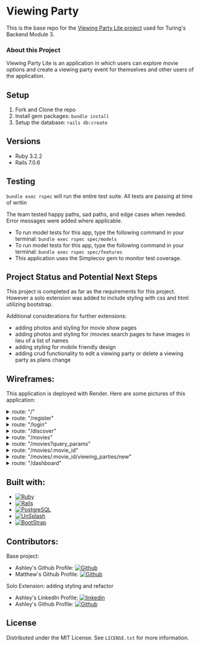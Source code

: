 # Viewing Party

This is the base repo for the [Viewing Party Lite project](https://backend.turing.edu/module3/projects/viewing_party_lite) used for Turing's Backend Module 3.

### About this Project

Viewing Party Lite is an application in which users can explore movie options and create a viewing party event for themselves and other users of the application.

## Setup

1. Fork and Clone the repo
2. Install gem packages: `bundle install`
3. Setup the database: `rails db:create`


## Versions
- Ruby 3.2.2
- Rails 7.0.6

## Testing
`bundle exec rspec` will run the entire test suite. All tests are passing at time of writin

The team tested happy paths, sad paths, and edge cases when needed. Error messages were added where applicable.

- To run model tests for this app, type the following command in your terminal:
    `bundle exec rspec spec/models`
- To run model tests for this app, type the following command in your terminal:
    `bundle exec rspec spec/features`
- This application uses the Simplecov gem to monitor test coverage.


## Project Status and Potential Next Steps
This project is completed as far as the requirements for this project. However a solo extension was added to include styling with css and html utilizing bootstrap.

Additional considerations for further extensions:
- adding photos and styling for movie show pages
- adding photos and styling for /movies search pages to have images in lieu of a list of names
- adding styling for mobile friendly design
- adding crud functionality to edit a viewing party or delete a viewing party as plans change


## Wireframes:
This application is deployed with Render. Here are some pictures of this application:
<details>
<summary>route: "/"</summary>

When visiting the root path "/" as a visitor (not logged in), the user will see the following:
![root page as a visiotr](<app/assets/images/root not logged in.png>)

If the user is logged in, they will also see a list of existing users on their root page.
![root page as a logged in user](<app/assets/images/logged in root page.png>)

</details>

<details>
<summary>route: "/register"</summary>


As a visitor, the user can click the button in the navigation bar to "create a new user". This will route them to the /register path where the user will fill out a form with their name, email and password (and password confirmation).
![register as a new user](<app/assets/images/register new user.png>)

All fields must be filled out in order for the new account to be created. A user will see validation error messages at the top of the screen if they do not completely fill out the form.
![validation errors for user when entire form is not filled out](<app/assets/images/validation errors creating new user.png>)

</details>

<details>
<summary>route: "/login"</summary>


As a visitor, the user can click the button in the navigation bar to "Log In". This will route them to the /login path where the user will fill out a form with their registered email and password
![login path user email and password](<app/assets/images/log in screen.png>)

</details>

<details>
<summary>route: "/discover"</summary>

As a visitor or a logged in user, the user can click the button in the navigation bar to "Discover Movies". This will route them to the /discover path where the user will see a button to discover top rated movies or to search movies by keyword input
![discover movies page with discover top rated movies or search by query buttons](<app/assets/images/logged in discover movies.png>)

</details>


<details>
<summary>route: "/movies"</summary>

As a visitor or a logged in user, after navigating to the /discover page, the user can click the button "Find Top Rated Movies". This will route the user to "/movies" where the user will see the top 20 movies. Each movie listed is a link to that movie's show page.
![find top rated movies](<app/assets/images/discover top movies.png>)

</details>

<details>
<summary>route: "/movies?query_params"</summary>

As a visitor or a logged in user, after navigating to the /discover page, the user can fill in a keyword in the form and click the "Find Movies" button. This will route the user to "/movies?#keyword=#{keyword_query}" where the user will see the 20 results of movie titles matching the inputted query word. Each movie listed is a link to that movie's show page.
![user searches query "spiderman" and gets top 20 results of movies matching that keyword](<app/assets/images/ spiderman discover results.png>)

</details>

<details>
<summary>route: "/movies/:movie_id"</summary>

As a visitor or a logged in user, after navigating to /movies or /movies?query, the user can click a link to that movies show page. They are then routed to "/movies/#{:movie_id}" path where the user can see details about that movie, including: title of the movie, that movies vote rating by users, runtime, genre categories, summary, top 10 cast members, and reviews left by users. The user also sees a button at the top of the page to "Create a Viewing Party for #{movie_title}".

![Movie show page for SpiderMan: Across the SpiderVerse](<app/assets/images/spiderman show page.png>)

</details>

<details>
<summary>route: "/movies/:movie_id/viewing_parties/new"</summary>

As a logged in user on a movie's show page, when they click the button to "Create a Viewing Party for #{movie_title}", it routes them to "/movies/:movie_id/viewing_parties/new" where they see a form to fill out the viewing party details of date, time and ability to invite other registered users to the viewing party. All fields of the form are required. The duration of the movie autopopulates with the selected movie's runtime but is adjustable by the user. The minimum duration of the party is the movie's runtime.
![viewing party date selection](<app/assets/images/spiderman VP date selection.png>)
![viewing party time selection](<app/assets/images/Spiderman VP time selection.png>)
![viewing party invite other registered users](<app/assets/images/Spiderman VP invite existing users.png>)


As a visitor on a movie's show page, if they click the button to "Create a Viewing Party for #{movie_title}", they receive an error that tells them they must be logged in order to create a viewing party.

</details>

<details>
<summary>route: "/dashboard"</summary>

As a logged in user on their dashboard page "/dashboard", the user can see all viewing parties they have been invited to or are hosting. Each movie listed has a link to that movie's show page, has the date and time of the viewing party, and whether they are "hosting" or "invited" to that viewing party.

![users dashboard](<app/assets/images/taylors dashboard.png>)

</details>

## Built with:
* [![Ruby][Ruby]][Ruby-url]
* [![Rails][Rails]][Rails-url]
* [![PostgreSQL][Postgres]][Postgres-url]
* [![UnSplash][UnSplash]][UnSplash-url]
* [![BootStrap][BootStrap]][Bootstrap-url]

## Contributors:
Base project:
* Ashley's Github Profile: [![Github][Github]][ashley-gh-url]
* Matthew's Github Profile: [![Github][Github]][matthew-gh-url]

Solo Extension: adding styling and refactor
* Ashley's LinkedIn Profile: [![linkedin][linkedin]][ashley-url]
* Ashley's Github Profile: [![Github][Github]][ashley-gh-url]

<!-- LICENSE -->
## License
Distributed under the MIT License. See `LICENSE.txt` for more information.


<!-- MARKDOWN LINKS & IMAGES -->
<!-- https://www.markdownguide.org/basic-syntax/#reference-style-links -->
[linkedin]: https://img.shields.io/badge/LinkedIn-0077B5?style=for-the-badge&logo=linkedin&logoColor=white
[ashley-url]: https://www.linkedin.com/in/ashley-plasket/
[Ruby]: https://img.shields.io/badge/Ruby-CC342D?style=for-the-badge&logo=ruby&logoColor=white
[Ruby-url]: https://www.ruby-lang.org/en/
[BootStrap]: https://img.shields.io/badge/Bootstrap-%239400D3?style=for-the-badge&logo=bootstrap&logoColor=white
[Bootstrap-url]: https://getbootstrap.com/
[Rails]: https://img.shields.io/badge/Ruby_on_Rails-CC0000?style=for-the-badge&logo=ruby-on-rails&logoColor=white
[Rails-url]: https://rubyonrails.org/
[Postgres]: https://img.shields.io/badge/PostgreSQL-316192?style=for-the-badge&logo=postgresql&logoColor=white
[Postgres-url]: https://www.postgresql.org/
[UnSplash]: https://img.shields.io/badge/Unsplash-C0C0C0?style=for-the-badge&logo=unsplash&logoColor=white
[UnSplash-url]: https://unsplash.com/
[Render]: https://img.shields.io/badge/Render-1E90FF?style=for-the-badge&logo=render&logoColor=white
[Render-url]: https://render.com/
[Github]: https://img.shields.io/badge/GitHub-100000?style=for-the-badge&logo=github&logoColor=white
[ashley-gh-url]: https://github.com/aplasket
[matthew-gh-url]: https://github.com/MWMJohnson